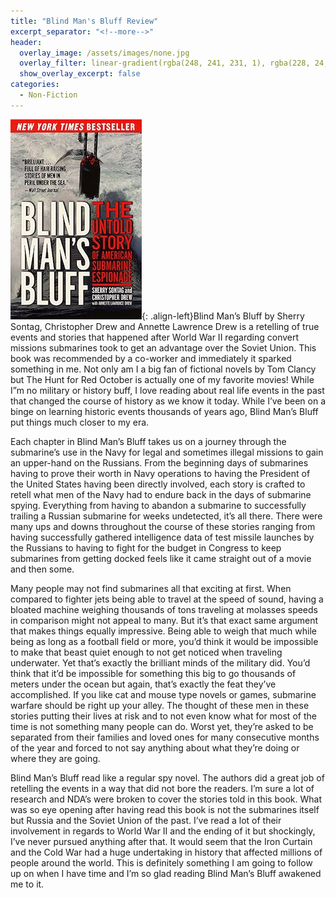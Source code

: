 ```yaml
---
title: "Blind Man's Bluff Review"
excerpt_separator: "<!--more-->"
header:
  overlay_image: /assets/images/none.jpg
  overlay_filter: linear-gradient(rgba(248, 241, 231, 1), rgba(228, 24, 29, 1))
  show_overlay_excerpt: false
categories:
  - Non-Fiction
---
```

![blind-man-bluff-cover](/assets/images/blind-man-bluff.jpg){: .align-left}Blind Man’s Bluff by Sherry Sontag, Christopher Drew and Annette Lawrence Drew is a retelling of true events and stories that happened after World War II regarding convert missions submarines took to get an advantage over the Soviet Union. This book was recommended by a co-worker and immediately it sparked something in me. Not only am I a big fan of fictional novels by Tom Clancy but The Hunt for Red October is actually one of my favorite movies! While I”m no military or history buff, I love reading about real life events in the past that changed the course of history as we know it today. While I’ve been on a binge on learning historic events thousands of years ago, Blind Man’s Bluff put things much closer to my era.

Each chapter in Blind Man’s Bluff takes us on a journey through the submarine’s use in the Navy for legal and sometimes illegal missions to gain an upper-hand on the Russians. From the beginning days of submarines having to prove their worth in Navy operations to having the President of the United States having been directly involved, each story is crafted to retell what men of the Navy had to endure back in the days of submarine spying. Everything from having to abandon a submarine to successfully trailing a Russian submarine for weeks undetected, it’s all there. There were many ups and downs throughout the course of these stories ranging from having successfully gathered intelligence data of test missile launches by the Russians to having to fight for the budget in Congress to keep submarines from getting docked feels like it came straight out of a movie and then some.

Many people may not find submarines all that exciting at first. When compared to fighter jets being able to travel at the speed of sound, having a bloated machine weighing thousands of tons traveling at molasses speeds in comparison might not appeal to many. But it’s that exact same argument that makes things equally impressive. Being able to weigh that much while being as long as a football field or more, you’d think it would be impossible to make that beast quiet enough to not get noticed when traveling underwater. Yet that’s exactly the brilliant minds of the military did. You’d think that it’d be impossible for something this big to go thousands of meters under the ocean but again, that’s exactly the feat they’ve accomplished. If you like cat and mouse type novels or games, submarine warfare should be right up your alley. The thought of these men in these stories putting their lives at risk and to not even know what for most of the time is not something many people can do. Worst yet, they’re asked to be separated from their families and loved ones for many consecutive months of the year and forced to not say anything about what they’re doing or where they are going.

Blind Man’s Bluff read like a regular spy novel. The authors did a great job of retelling the events in a way that did not bore the readers. I’m sure a lot of research and NDA’s were broken to cover the stories told in this book. What was so eye opening after having read this book is not the submarines itself but Russia and the Soviet Union of the past. I’ve read a lot of their involvement in regards to World War II and the ending of it but shockingly, I’ve never pursued anything after that. It would seem that the Iron Curtain and the Cold War had a huge undertaking in history that affected millions of people around the world. This is definitely something I am going to follow up on when I have time and I’m so glad reading Blind Man’s Bluff awakened me to it.